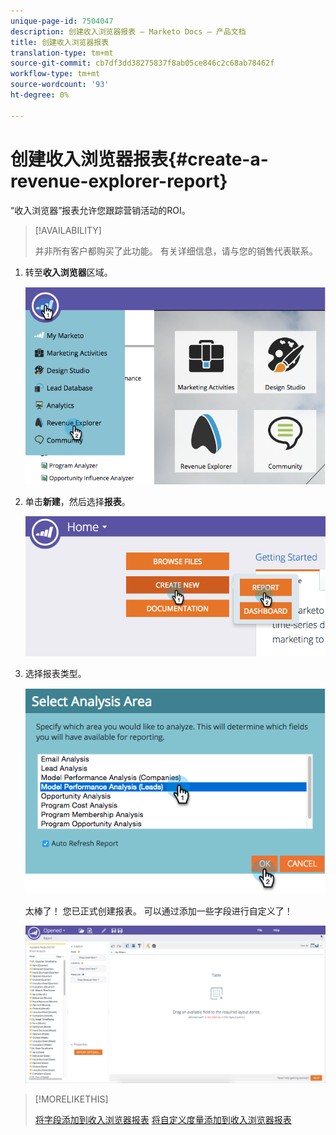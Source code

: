```yaml
---
unique-page-id: 7504047
description: 创建收入浏览器报表 — Marketo Docs — 产品文档
title: 创建收入浏览器报表
translation-type: tm+mt
source-git-commit: cb7df3dd38275837f8ab05ce846c2c68ab78462f
workflow-type: tm+mt
source-wordcount: '93'
ht-degree: 0%

---
```



# 创建收入浏览器报表{#create-a-revenue-explorer-report}

“收入浏览器”报表允许您跟踪营销活动的ROI。

>[!AVAILABILITY]
>
>并非所有客户都购买了此功能。 有关详细信息，请与您的销售代表联系。

1. 转至&#x200B;**收入浏览器**&#x200B;区域。

   ![](assets/image2015-3-24-13-3a24-3a56.png)

1. 单击&#x200B;**新建**，然后选择&#x200B;**报表**。

   ![](assets/image2015-3-24-13-3a20-3a40.png)

1. 选择报表类型。

   ![](assets/image2015-3-24-14-3a22-3a32.png)

   太棒了！ 您已正式创建报表。 可以通过添加一些字段进行自定义了！

   ![](assets/image2015-3-24-13-3a26-3a8.png)

>[!MORELIKETHIS]
>
>[将字段添加到收入浏览器报表](/help/marketo/product-docs/reporting/revenue-cycle-analytics/revenue-explorer/adding-fields-to-a-revenue-explorer-report.md)
>[将自定义度量添加到收入浏览器报表](/help/marketo/product-docs/reporting/revenue-cycle-analytics/revenue-explorer/adding-custom-measures-to-a-revenue-explorer-report.md)
